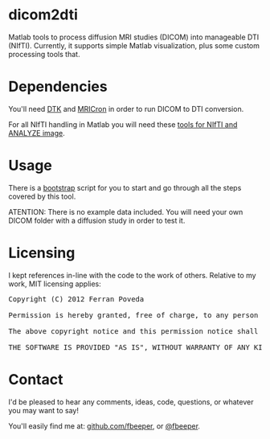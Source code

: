 dicom2dti
=========

Matlab tools to process diffusion MRI studies (DICOM)
into manageable DTI (NIfTI). Currently, it supports simple Matlab visualization,
plus some custom processing tools that.

Dependencies
============

You'll need [DTK](http://trackvis.org/dtk) and
[MRICron](http://www.mccauslandcenter.sc.edu/mricro/mricron/) in order to run
DICOM to DTI conversion. 

For all NIfTI handling in Matlab you will need these [tools for NIfTI and ANALYZE
image](http://www.mathworks.es/matlabcentral/fileexchange/8797).


Usage
=====

There is a
[bootstrap](https://github.com/fbeeper/dicom2dti/blob/master/bootstrap.m) script
for you to start and go through all the steps covered by this tool.


ATENTION: There is no example data included. You will need
your own DICOM folder with a diffusion study in order to test it.


Licensing
=========

I kept references in-line with the code to the work of
others. Relative to my work, MIT licensing applies:

<pre>Copyright (C) 2012 Ferran Poveda

Permission is hereby granted, free of charge, to any person obtaining a copy of this software and associated documentation files (the "Software"), to deal in the Software without restriction, including without limitation the rights to use, copy, modify, merge, publish, distribute, sublicense, and/or sell copies of the Software, and to permit persons to whom the Software is furnished to do so, subject to the following conditions:

The above copyright notice and this permission notice shall be included in all copies or substantial portions of the Software.

THE SOFTWARE IS PROVIDED "AS IS", WITHOUT WARRANTY OF ANY KIND, EXPRESS OR IMPLIED, INCLUDING BUT NOT LIMITED TO THE WARRANTIES OF MERCHANTABILITY, FITNESS FOR A PARTICULAR PURPOSE AND NONINFRINGEMENT. IN NO EVENT SHALL THE AUTHORS OR COPYRIGHT HOLDERS BE LIABLE FOR ANY CLAIM, DAMAGES OR OTHER LIABILITY, WHETHER IN AN ACTION OF CONTRACT, TORT OR OTHERWISE, ARISING FROM, OUT OF OR IN CONNECTION WITH THE SOFTWARE OR THE USE OR OTHER DEALINGS IN THE SOFTWARE.</pre>


Contact
=======

I'd be pleased to hear any comments, ideas, code, questions, or whatever you may
want to say!

You'll easily find me at: [github.com/fbeeper](https://github.com/fbeeper), or
[@fbeeper](http://twitter.com/fbeeper).
